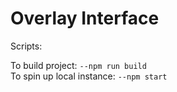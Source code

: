 # Overlay Interface

Scripts: 

To build project: ``--npm run build``
<br/>
To spin up local instance: ``--npm start``
